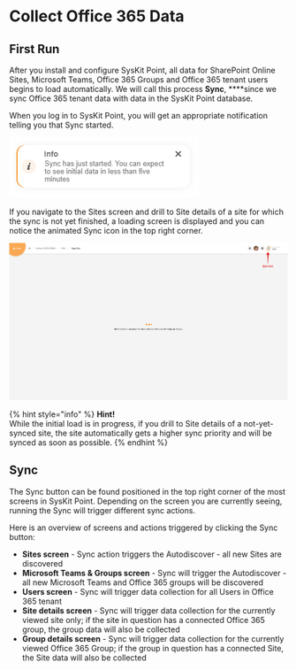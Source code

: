 # Collect Office 365 Data

## First Run

After you install and configure SysKit Point, all data for SharePoint Online Sites, Microsoft Teams, Office 365 Groups and Office 365 tenant users begins to load automatically. We will call this process **Sync**, ****since  we sync Office 365 tenant data with data in the SysKit Point database.

When you log in to SysKit Point, you will get an appropriate notification telling you that Sync started.

![SysKit Point - Sync started notification on first log in](../.gitbook/assets/collect-office-365-data.png)

If you navigate to the Sites screen and drill to Site details of a site for which the sync is not yet finished, a loading screen is displayed and you can notice the animated Sync icon in the top right corner. 

![SysKit Point - Initial site details load screen and sync icon](../.gitbook/assets/collect-office-365-data_loading_sync.png)

{% hint style="info" %}
**Hint!**  
While the initial load is in progress, if you drill to Site details of a not-yet-synced site, the site automatically gets a higher sync priority and will be synced as soon as possible.
{% endhint %}

## Sync 

The Sync button can be found positioned in the top right corner of the most screens in SysKit Point. Depending on the screen you are currently seeing, running the Sync will trigger different sync actions. 

Here is an overview of screens and actions triggered by clicking the Sync button:

* **Sites screen** - Sync action triggers the Autodiscover - all new Sites are discovered
* **Microsoft Teams & Groups screen** - Sync will trigger the Autodiscover - all new Microsoft Teams and Office 365 groups will be discovered
* **Users screen** - Sync will trigger data collection for all Users in Office 365 tenant
* **Site details screen** - Sync will trigger data collection for the currently viewed site only; if the site in question has a connected Office 365 group, the group data will also be collected
* **Group details screen** - Sync will trigger data collection for the currently viewed Office 365 Group; if the group in question has a connected Site, the Site data will also be collected

## 

